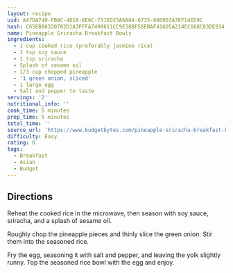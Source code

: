 ```yaml
---
layout: recipe
uid: A47DA740-FB4C-4618-8E6C-731ED23A6A84-6735-000003A7EF14ED9C
hash: C65EB86320782D1A3FFFA7498611CC9E38BF58EBAF416D5A214EC668C03DE934
name: Pineapple Sriracha Breakfast Bowls
ingredients:
  - 1 cup cooked rice (preferably jasmine rice)
  - 1 tsp soy sauce
  - 1 tsp sriracha
  - Splash of sesame oil
  - 1/3 cup chopped pineapple
  - '1 green onion, sliced'
  - 1 large egg
  - Salt and pepper to taste
servings: '2'
nutritional_info: ''
cook_time: 5 minutes
prep_time: 5 minutes
total_time: ''
source_url: 'https://www.budgetbytes.com/pineapple-sriracha-breakfast-bowls/'
difficulty: Easy
rating: 0
tags:
  - Breakfast
  - Asian
  - Budget
---
```


## Directions

Reheat the cooked rice in the microwave, then season with soy sauce, sriracha, and a splash of sesame oil.

Roughly chop the pineapple pieces and thinly slice the green onion. Stir them into the seasoned rice.

Fry the egg, seasoning it with salt and pepper, and leaving the yolk slightly runny. Top the seasoned rice bowl with the egg and enjoy.
